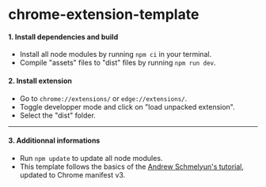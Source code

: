 # chrome-extension-template

#### 1. Install dependencies and build

* Install all node modules by running `npm ci` in your terminal.
* Compile "assets" files to "dist" files by running `npm run dev`.

#### 2. Install extension

* Go to `chrome://extensions/` or `edge://extensions/`.
* Toggle developper mode and click on "load unpacked extension".
* Select the "dist" folder.

---

#### 3. Additionnal informations

* Run `npm update` to update all node modules.
* This template follows the basics of the [Andrew Schmelyun's tutorial](https://youtu.be/kYl271X2LNA), updated to Chrome manifest v3.
